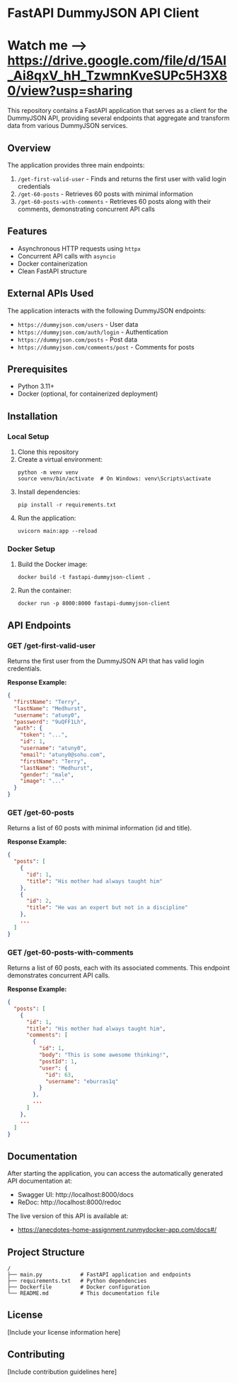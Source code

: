 # FastAPI DummyJSON API Client

# Watch me --> https://drive.google.com/file/d/15Al_Ai8qxV_hH_TzwmnKveSUPc5H3X80/view?usp=sharing

This repository contains a FastAPI application that serves as a client for the DummyJSON API, providing several endpoints that aggregate and transform data from various DummyJSON services.

## Overview

The application provides three main endpoints:

1. `/get-first-valid-user` - Finds and returns the first user with valid login credentials
2. `/get-60-posts` - Retrieves 60 posts with minimal information
3. `/get-60-posts-with-comments` - Retrieves 60 posts along with their comments, demonstrating concurrent API calls

## Features

- Asynchronous HTTP requests using `httpx`
- Concurrent API calls with `asyncio`
- Docker containerization
- Clean FastAPI structure

## External APIs Used

The application interacts with the following DummyJSON endpoints:

- `https://dummyjson.com/users` - User data
- `https://dummyjson.com/auth/login` - Authentication
- `https://dummyjson.com/posts` - Post data
- `https://dummyjson.com/comments/post` - Comments for posts

## Prerequisites

- Python 3.11+
- Docker (optional, for containerized deployment)

## Installation

### Local Setup

1. Clone this repository
2. Create a virtual environment:
   ```
   python -m venv venv
   source venv/bin/activate  # On Windows: venv\Scripts\activate
   ```
3. Install dependencies:
   ```
   pip install -r requirements.txt
   ```
4. Run the application:
   ```
   uvicorn main:app --reload
   ```

### Docker Setup

1. Build the Docker image:
   ```
   docker build -t fastapi-dummyjson-client .
   ```
2. Run the container:
   ```
   docker run -p 8000:8000 fastapi-dummyjson-client
   ```

## API Endpoints

### GET /get-first-valid-user

Returns the first user from the DummyJSON API that has valid login credentials.

**Response Example:**
```json
{
  "firstName": "Terry",
  "lastName": "Medhurst",
  "username": "atuny0",
  "password": "9uQFF1Lh",
  "auth": {
    "token": "...",
    "id": 1,
    "username": "atuny0",
    "email": "atuny0@sohu.com",
    "firstName": "Terry",
    "lastName": "Medhurst",
    "gender": "male",
    "image": "..."
  }
}
```

### GET /get-60-posts

Returns a list of 60 posts with minimal information (id and title).

**Response Example:**
```json
{
  "posts": [
    {
      "id": 1,
      "title": "His mother had always taught him"
    },
    {
      "id": 2,
      "title": "He was an expert but not in a discipline"
    },
    ...
  ]
}
```

### GET /get-60-posts-with-comments

Returns a list of 60 posts, each with its associated comments. This endpoint demonstrates concurrent API calls.

**Response Example:**
```json
{
  "posts": [
    {
      "id": 1,
      "title": "His mother had always taught him",
      "comments": [
        {
          "id": 1,
          "body": "This is some awesome thinking!",
          "postId": 1,
          "user": {
            "id": 63,
            "username": "eburras1q"
          }
        },
        ...
      ]
    },
    ...
  ]
}
```

## Documentation

After starting the application, you can access the automatically generated API documentation at:

- Swagger UI: http://localhost:8000/docs
- ReDoc: http://localhost:8000/redoc

The live version of this API is available at:
- https://anecdotes-home-assignment.runmydocker-app.com/docs#/

## Project Structure

```
/
├── main.py            # FastAPI application and endpoints
├── requirements.txt   # Python dependencies
├── Dockerfile         # Docker configuration
└── README.md          # This documentation file
```

## License

[Include your license information here]

## Contributing

[Include contribution guidelines here]
